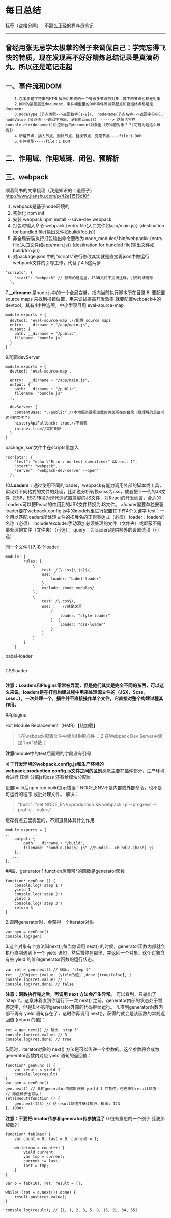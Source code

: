 # 每日总结

标签（空格分隔）： 不那么正经的程序员笔记

---
曾经用张无忌学太极拳的例子来调侃自己：学完忘得飞快的特质，现在发现再不好好精炼总结记录是真滴药丸。所以还是笔记走起
---
## 一、事件流和DOM
```
    1.在本质是字符串的HTML解析后形成的一个有很多节点的对象，其下的节点也都是对象
    2.DOM的最顶层是document，事件模型里的DOM事件流捕获起点和冒泡终点都是是document
    3.nodeType（节点类型-->返回数字[1-9]）、 nodeName(节点名字-->返回字符串)、 nodeValue（节点值-->返回字符串，没有返回null） -----> 这仨活宝在 console.dir(document)后控制台的document对象里（万物皆对象？？[可是为啥这么难找]）
    4.新建节点，插入节点，删除节点，替换节点，克隆节点----file:1.DOM
    5.事件模型-----file：1.DOM
```
## 二、作用域、作用域链、闭包、预解析
## 三、webpack   
顺着简书的文章梳理（我是知识的二道贩子）  http://www.jianshu.com/p/42e11515c10f
1. webpack是基于node环境的
2. 初始化  npm init 
3. 安装  webpack  npm install --save-dev webpack
4. 打包时输入命令  webpack {entry file(入口文件如app/main.js)} {destination for bundled file(输出文件如bulid/foo.js)}
5. 非全局安装执行打包输出命令要改为  node_modules/.bin/webpackk {entry file(入口文件如app/main.js)} {destination for bundled file(输出文件如bulid/foo.js)}
6. 对package.json 中的“scripts”进行修改其实就是直接再json中做运行webpack文件的引导工作，代替了4.5这两步
```
"scripts": {
    "start": "webpack" // 修改的是这里，JSON文件不支持注释，引用时请清除
  },
```
7.**__dirname** 是node.js中的一个全局变量，指向当前执行脚本所在目录
8. 要配置source maps 来找到报错位置，用来调试提高开发效率 就要配置webpack中的devtool，其有4中种选项，中小型项目用 eval-source-map
```
module.exports = {
  devtool: 'eval-source-map',//配置 source maps
  entry:  __dirname + "/app/main.js",
  output: {
    path: __dirname + "/public",
    filename: "bundle.js"
  }
}
```

9.配置devServer
```
module.exports = {
  devtool: 'eval-source-map',

  entry:  __dirname + "/app/main.js",
  output: {
    path: __dirname + "/public",
    filename: "bundle.js"
  },

  devServer: {
    contentBase: "./public",//本地服务器所加载的页面所在的目录（我理解的是监听这里的文件？）
    historyApiFallback: true,//不跳转
    inline: true//实时刷新
  } 
}
```
package.json文件中在scripts里加入 
```
"scripts": {
    "test": "echo \"Error: no test specified\" && exit 1",
    "start": "webpack",
    "server": "webpack-dev-server --open"
  },
```
10.**Loaders**：通过使用不同的loader，webpack有能力调用外部的脚本或工具，实现对不同格式的文件的处理，比如说分析转换scss为css，或者把下一代的JS文件（ES6，ES7)转换为现代浏览器兼容的JS文件，对React的开发而言，合适的Loaders可以把React的中用到的JSX文件转换为JS文件。
    >loader需要单独安装
    loader要在webpack.config.js中的models里进行配置其下有4个关键字
    test：一个用以匹配loaders所处理文件的拓展名的正则表达式（必须）
loader：loader的名称（必须）
include/exclude:手动添加必须处理的文件（文件夹）或屏蔽不需要处理的文件（文件夹）（可选）；
query：为loaders提供额外的设置选项（可选）

同一个文件引入多个loader
```
module: {
        rules: [
            {
                test: /(\.jsx|\.js)$/,
                use: {
                    loader: "babel-loader"
                },
                exclude: /node_modules/
            },
            {
                test: /\.css$/,
                use: [   //就是这里
                    {
                        loader: "style-loader"
                    }, {
                        loader: "css-loader"
                    }
                ]
            }
        ]
    }
```
babel-loader
```

```
CSSloader
```

```

**注意：Loaders和Plugins常常被弄混，但是他们其实是完全不同的东西，可以这么来说，loaders是在打包构建过程中用来处理源文件的（JSX，Scss，Less..），一次处理一个，插件并不直接操作单个文件，它直接对整个构建过程其作用。**

##plugins

Hot Module Replacement（HMR）【热加载】
>1.在webpack配置文件中添加HMR插件；
2.在Webpack Dev Server中添加“hot”参数；

**注意**module中的test后面跟的字段没有引号




关于**开发环境的webpack.config.js和生产环境的webpack.production.config.js文件之间的区别**感觉主要在插件部分，生产环境会进行 压缩 分离js和css 还有给模块分配id

设置build后npm run build提示错误：NODE_ENV不是内部或外部命令，也不是可运行的程序
或批处理文件。
解决：
>"build": "set NODE_ENV=production && webpack -p --progress --profile --colors"


缓存有点云里雾里的，不知道具体其什么作用
```
module.exports = {
..
    output: {
        path: __dirname + "/build",
        filename: "bundle-[hash].js" //bundle--->bundle-[hash].js
    },
   ...
};
```

##四、generator
1.function后面带*的函数是generator函数
```
function* genFunc () {
    console.log('step 1')
    yield 1
    console.log('step 2')
    yield 2
    console.log('step 3')
    return 3
}
```
2.调用generator时，会获得一个iterator对象
```
var gen = genFunc()
console.log(gen)  
```
3.这个对象有个方法叫next(),每当你调用 next() 的时候，generator函数内部就会执行直到遇到下一个 yield 语句，然后暂停在那里，并返回一个对象。这个对象含有被 yield 的值和generator函数的运行状态。
```
var ret = gen.next() // 输出: 'step 1'
ret   //Object {value: [yield的值] ,done:[true/false], }
console.log(ret.value) // 1
console.log(ret.done) // false
```
**注意：函数执行完之后，再调用 next 方法会产生异常。**
可以看到，只输出了 'step 1'。这意味着直到你运行下一次 next() 之前，generator内部的状态处于暂停之中，但是却不影响generator外部的代码继续运行。
4.直到generator函数内部不再有 yield 语句存在了，这时你再调用 next()，获得的就会是该函数的常规返回值 (return 的值)：
```
ret = gen.next() // 输出 'step 3'
console.log(ret.value) // 3
console.log(ret.done) // true
```
5.同时，iterator对象的 next() 方法是可以传递一个参数的。这个参数将会成为generator函数内对应 yield 语句的返回值：
```
function* genFunc () {
    var result = yield 1
    console.log(result)
}
var gen = genFunc()
gen.next() // 此时generator内部执行到 yield 1 并暂停，但还未对result赋值！
// 即使异步也可以！
setTimeout(function () {
    gen.next(123) // 给result赋值并继续执行，输出: 123
}, 1000)
```
**注意：不要把iterator传参和generator传参搞混了**
6.很有意思的一个例子  斐波那契数列
```
function* fab(max) {
    var count = 0, last = 0, current = 1;

    while(max > count++) {
        yield current;
        var tmp = current;
        current += last;
        last = tmp;
    }
}

var o = fab(10), ret, result = [];

while(!(ret = o.next()).done) {
    result.push(ret.value);
}

console.log(result); // [1, 1, 2, 3, 5, 8, 13, 21, 34, 55]
```
